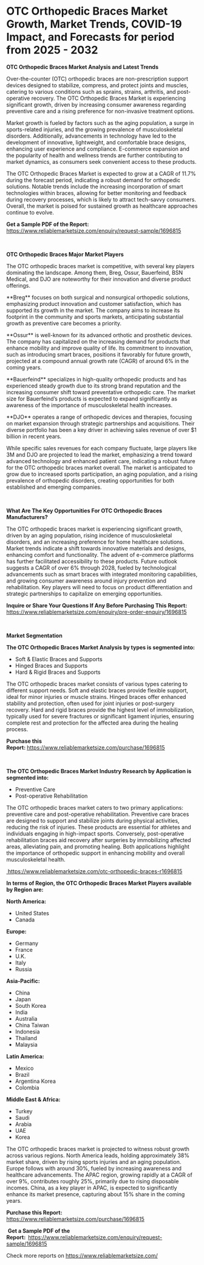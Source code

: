 <p><h1>OTC Orthopedic Braces Market Growth, Market Trends, COVID-19 Impact, and Forecasts for period from 2025 - 2032</h1></p><p><strong>OTC Orthopedic Braces Market Analysis and Latest Trends</strong></p>
<p><p>Over-the-counter (OTC) orthopedic braces are non-prescription support devices designed to stabilize, compress, and protect joints and muscles, catering to various conditions such as sprains, strains, arthritis, and post-operative recovery. The OTC Orthopedic Braces Market is experiencing significant growth, driven by increasing consumer awareness regarding preventive care and a rising preference for non-invasive treatment options.</p><p>Market growth is fueled by factors such as the aging population, a surge in sports-related injuries, and the growing prevalence of musculoskeletal disorders. Additionally, advancements in technology have led to the development of innovative, lightweight, and comfortable brace designs, enhancing user experience and compliance. E-commerce expansion and the popularity of health and wellness trends are further contributing to market dynamics, as consumers seek convenient access to these products.</p><p>The OTC Orthopedic Braces Market is expected to grow at a CAGR of 11.7% during the forecast period, indicating a robust demand for orthopedic solutions. Notable trends include the increasing incorporation of smart technologies within braces, allowing for better monitoring and feedback during recovery processes, which is likely to attract tech-savvy consumers. Overall, the market is poised for sustained growth as healthcare approaches continue to evolve.</p></p>
<p><strong>Get a Sample PDF of the Report:&nbsp;</strong> <a href="https://www.reliablemarketsize.com/enquiry/request-sample/1696815?utm_campaign=1845&utm_medium=2&utm_source=Github&utm_content=ia&utm_term=04032025&utm_id=otc-orthopedic-braces">https://www.reliablemarketsize.com/enquiry/request-sample/1696815</a></p>
<p>&nbsp;</p>
<p><strong>OTC Orthopedic Braces Major Market Players</strong></p>
<p><p>The OTC orthopedic braces market is competitive, with several key players dominating the landscape. Among them, Breg, Ossur, Bauerfeind, BSN Medical, and DJO are noteworthy for their innovation and diverse product offerings.</p><p>**Breg** focuses on both surgical and nonsurgical orthopedic solutions, emphasizing product innovation and customer satisfaction, which has supported its growth in the market. The company aims to increase its footprint in the community and sports markets, anticipating substantial growth as preventive care becomes a priority.</p><p>**Ossur** is well-known for its advanced orthotic and prosthetic devices. The company has capitalized on the increasing demand for products that enhance mobility and improve quality of life. Its commitment to innovation, such as introducing smart braces, positions it favorably for future growth, projected at a compound annual growth rate (CAGR) of around 6% in the coming years.</p><p>**Bauerfeind** specializes in high-quality orthopedic products and has experienced steady growth due to its strong brand reputation and the increasing consumer shift toward preventative orthopedic care. The market size for Bauerfeind’s products is expected to expand significantly as awareness of the importance of musculoskeletal health increases.</p><p>**DJO** operates a range of orthopedic devices and therapies, focusing on market expansion through strategic partnerships and acquisitions. Their diverse portfolio has been a key driver in achieving sales revenue of over $1 billion in recent years.</p><p>While specific sales revenues for each company fluctuate, large players like 3M and DJO are projected to lead the market, emphasizing a trend toward advanced technology and enhanced patient care, indicating a robust future for the OTC orthopedic braces market overall. The market is anticipated to grow due to increased sports participation, an aging population, and a rising prevalence of orthopedic disorders, creating opportunities for both established and emerging companies.</p></p>
<p>&nbsp;</p>
<p><strong>What Are The Key Opportunities For OTC Orthopedic Braces Manufacturers?</strong></p>
<p><p>The OTC orthopedic braces market is experiencing significant growth, driven by an aging population, rising incidence of musculoskeletal disorders, and an increasing preference for home healthcare solutions. Market trends indicate a shift towards innovative materials and designs, enhancing comfort and functionality. The advent of e-commerce platforms has further facilitated accessibility to these products. Future outlook suggests a CAGR of over 6% through 2028, fueled by technological advancements such as smart braces with integrated monitoring capabilities, and growing consumer awareness around injury prevention and rehabilitation. Key players will need to focus on product differentiation and strategic partnerships to capitalize on emerging opportunities.</p></p>
<p><strong>Inquire or Share Your Questions If Any Before Purchasing This Report:</strong> <a href="https://www.reliablemarketsize.com/enquiry/pre-order-enquiry/1696815?utm_campaign=1845&utm_medium=2&utm_source=Github&utm_content=ia&utm_term=04032025&utm_id=otc-orthopedic-braces">https://www.reliablemarketsize.com/enquiry/pre-order-enquiry/1696815</a></p>
<p>&nbsp;</p>
<p><strong>Market Segmentation</strong></p>
<p><strong>The OTC Orthopedic Braces Market Analysis by types is segmented into:</strong></p>
<p><ul><li>Soft & Elastic Braces and Supports</li><li>Hinged Braces and Supports</li><li>Hard & Rigid Braces and Supports</li></ul></p>
<p><p>The OTC orthopedic braces market consists of various types catering to different support needs. Soft and elastic braces provide flexible support, ideal for minor injuries or muscle strains. Hinged braces offer enhanced stability and protection, often used for joint injuries or post-surgery recovery. Hard and rigid braces provide the highest level of immobilization, typically used for severe fractures or significant ligament injuries, ensuring complete rest and protection for the affected area during the healing process.</p></p>
<p><strong>Purchase this Report:&nbsp;</strong><a href="https://www.reliablemarketsize.com/purchase/1696815?utm_campaign=1845&utm_medium=2&utm_source=Github&utm_content=ia&utm_term=04032025&utm_id=otc-orthopedic-braces">https://www.reliablemarketsize.com/purchase/1696815</a></p>
<p>&nbsp;</p>
<p><strong>The OTC Orthopedic Braces Market Industry Research by Application is segmented into:</strong></p>
<p><ul><li>Preventive Care</li><li>Post-operative Rehabilitation</li></ul></p>
<p><p>The OTC orthopedic braces market caters to two primary applications: preventive care and post-operative rehabilitation. Preventive care braces are designed to support and stabilize joints during physical activities, reducing the risk of injuries. These products are essential for athletes and individuals engaging in high-impact sports. Conversely, post-operative rehabilitation braces aid recovery after surgeries by immobilizing affected areas, alleviating pain, and promoting healing. Both applications highlight the importance of orthopedic support in enhancing mobility and overall musculoskeletal health.</p></p>
<p><a href="https://www.reliablemarketsize.com/otc-orthopedic-braces-r1696815?utm_campaign=1845&utm_medium=2&utm_source=Github&utm_content=ia&utm_term=04032025&utm_id=otc-orthopedic-braces">&nbsp;https://www.reliablemarketsize.com/otc-orthopedic-braces-r1696815</a></p>
<p><strong>In terms of Region, the OTC Orthopedic Braces Market Players available by Region are:</strong></p>
<p>
    <p> <strong> North America: </strong>
        <ul>
            <li>United States</li>
            <li>Canada</li>
        </ul>
        </p> 
    <p> <strong> Europe: </strong>
        <ul>
            <li>Germany</li>
            <li>France</li>
            <li>U.K.</li>
            <li>Italy</li>
            <li>Russia</li>
        </ul>
        </p> 
    <p> <strong> Asia-Pacific: </strong>
        <ul>
            <li>China</li>
            <li>Japan</li>
            <li>South Korea</li>
            <li>India</li>
            <li>Australia</li>
            <li>China Taiwan</li>
            <li>Indonesia</li>
            <li>Thailand</li>
            <li>Malaysia</li>
        </ul>
        </p> 
    <p> <strong> Latin America: </strong>
        <ul>
            <li>Mexico</li>
            <li>Brazil</li>
            <li>Argentina Korea</li>
            <li>Colombia</li>
        </ul>
        </p> 
    <p> <strong> Middle East & Africa: </strong>
        <ul>
            <li>Turkey</li>
            <li>Saudi</li>
            <li>Arabia</li>
            <li>UAE</li>
            <li>Korea</li>
        </ul>
    </p>
    </p>
<p><p>The OTC orthopedic braces market is projected to witness robust growth across various regions. North America leads, holding approximately 38% market share, driven by rising sports injuries and an aging population. Europe follows with around 30%, fueled by increasing awareness and healthcare advancements. The APAC region, growing rapidly at a CAGR of over 9%, contributes roughly 25%, primarily due to rising disposable incomes. China, as a key player in APAC, is expected to significantly enhance its market presence, capturing about 15% share in the coming years.</p></p>
<p><strong>Purchase this Report: </strong><a href="https://www.reliablemarketsize.com/purchase/1696815?utm_campaign=1845&utm_medium=2&utm_source=Github&utm_content=ia&utm_term=04032025&utm_id=otc-orthopedic-braces">https://www.reliablemarketsize.com/purchase/1696815</a></p>
<p>&nbsp;<strong>Get a Sample PDF of the Report:&nbsp;&nbsp;</strong><a href="https://www.reliablemarketsize.com/enquiry/request-sample/1696815?utm_campaign=1845&utm_medium=2&utm_source=Github&utm_content=ia&utm_term=04032025&utm_id=otc-orthopedic-braces">https://www.reliablemarketsize.com/enquiry/request-sample/1696815</a></p>
<p><strong></strong></p>
<p>Check more reports on <a href="https://www.reliablemarketsize.com/?utm_campaign=1845&utm_medium=2&utm_source=Github&utm_content=ia&utm_term=04032025&utm_id=otc-orthopedic-braces">https://www.reliablemarketsize.com/</a></p>